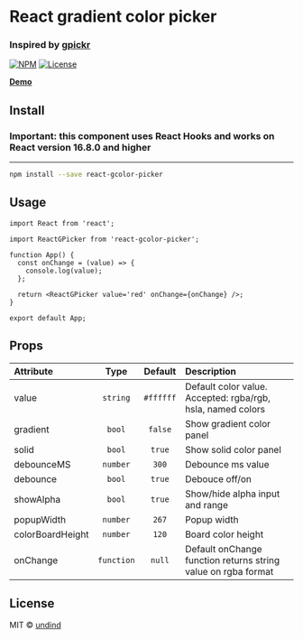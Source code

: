 # React gradient color picker

### Inspired by [gpickr](https://github.com/Simonwep/gpickr)

[![NPM](https://img.shields.io/npm/v/react-gcolor-picker.svg)](https://www.npmjs.com/package/react-gcolor-picker) [![License](https://img.shields.io/npm/l/react-gcolor-picker.svg)](https://github.com/undind/react-gcolor-picker/blob/main/LICENSE)

**[Demo](https://undind.github.io/react-gcolor-picker/)**

## Install

### **Important: this component uses React Hooks and works on React version 16.8.0 and higher**

---

```bash
npm install --save react-gcolor-picker
```

## Usage

```tsx
import React from 'react';

import ReactGPicker from 'react-gcolor-picker';

function App() {
  const onChange = (value) => {
    console.log(value);
  };

  return <ReactGPicker value='red' onChange={onChange} />;
}

export default App;
```

## Props

| Attribute        |    Type    |  Default  | Description                                                   |
| :--------------- | :--------: | :-------: | :------------------------------------------------------------ |
| value            |  `string`  | `#ffffff` | Default color value. Accepted: rgba/rgb, hsla, named colors   |
| gradient         |   `bool`   |  `false`  | Show gradient color panel                                     |
| solid            |   `bool`   |  `true`   | Show solid color panel                                        |
| debounceMS       |  `number`  |   `300`   | Debounce ms value                                             |
| debounce         |   `bool`   |  `true`   | Debouce off/on                                                |
| showAlpha        |   `bool`   |  `true`   | Show/hide alpha input and range                               |
| popupWidth       |  `number`  |   `267`   | Popup width                                                   |
| colorBoardHeight |  `number`  |   `120`   | Board color height                                            |
| onChange         | `function` |  `null`   | Default onChange function returns string value on rgba format |

## License

MIT © [undind](https://github.com/undind)
